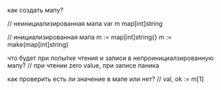 как создать мапу?

// неинициализированная мапа
var m map[int]string 

// инициализированная мапа
m := map[int]string{}
m := make(map[int]string)

что будет при попытке чтения и записи в непроинициалзированную мапу?
// при чтении zero value, при записе паника

как проверить есть ли значение в мапе или нет?
// val, ok := m[1]
